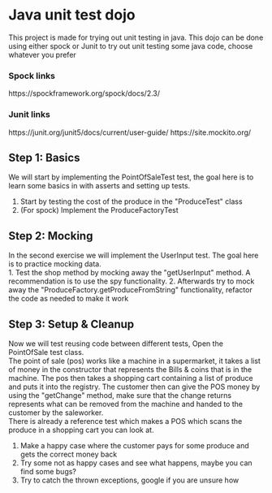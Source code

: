 <h1>Java unit test dojo</h1>
This project is made for trying out unit testing in java.
This dojo can be done using either spock or Junit to try out unit testing some java code, choose whatever you prefer

<h3>Spock links</h3>
https://spockframework.org/spock/docs/2.3/

<h3>Junit links</h3>
https://junit.org/junit5/docs/current/user-guide/
https://site.mockito.org/


<h2>Step 1: Basics</h2>
We will start by implementing the PointOfSaleTest test, the goal here is to learn some basics in with asserts
and setting up tests.

1. Start by testing the cost of the produce in the "ProduceTest" class
2. (For spock) Implement the ProduceFactoryTest 



<h2>Step 2: Mocking</h2>
In the second exercise we will implement the UserInput test. The goal here is to practice mocking data. <br>
1. Test the shop method by mocking away the "getUserInput" method. A recommendation is to use the spy functionality.
2. Afterwards try to mock away the "ProduceFactory.getProduceFromString" functionality, refactor the code as needed 
to make it work


<h2>Step 3: Setup & Cleanup</h2>
Now we will test reusing code between different tests, Open the PointOfSale test class. <br>
The point of sale (pos) works like a machine in a supermarket, it takes a list of money in the constructor that represents the Bills & coins that is in the machine.
The pos then takes a shopping cart containing a list of produce and puts it into the registry.
The customer then can give the POS money by using the "getChange" method, make sure that the change returns represents what can be removed from the machine and 
handed to the customer by the saleworker.
<br>
There is already a reference test which makes a POS which scans the produce in a shopping cart you can look at.

1. Make a happy case where the customer pays for some produce and gets the correct money back
2. Try some not as happy cases and see what happens, maybe you can find some bugs?
3. Try to catch the thrown exceptions, google if you are unsure how